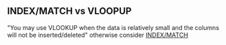 ## INDEX/MATCH vs VLOOPUP

"You may use VLOOKUP when the data is relatively small and the columns will not be inserted/deleted" otherwise consider [INDEX/MATCH](https://www.got-it.ai/solutions/excel-chat/excel-tutorial/vlookup/index-match)
